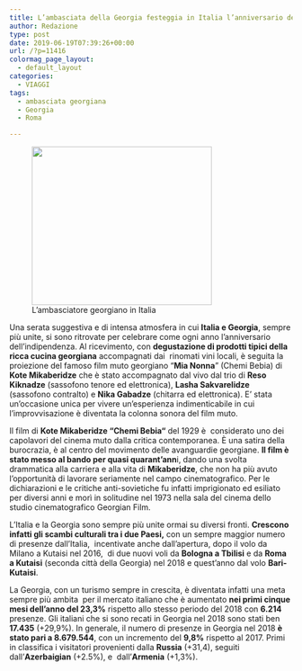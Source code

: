 ```yaml
---
title: L’ambasciata della Georgia festeggia in Italia l’anniversario dell’indipendenza
author: Redazione
type: post
date: 2019-06-19T07:39:26+00:00
url: /?p=11416
colormag_page_layout:
  - default_layout
categories:
  - VIAGGI
tags:
  - ambasciata georgiana
  - Georgia
  - Roma

---
```

<figure id="attachment_11417" aria-describedby="caption-attachment-11417" style="width: 320px" class="wp-caption alignleft"><img decoding="async" loading="lazy" class="wp-image-11417 size-full" src="https://progressonline.it/wp-content/uploads/2019/06/Ambasciatore.jpg" alt="" width="320" height="282" /><figcaption id="caption-attachment-11417" class="wp-caption-text">L&#8217;ambasciatore georgiano in Italia</figcaption></figure>

Una serata suggestiva e di intensa atmosfera in cui **Italia e Georgia**, sempre più unite, si sono ritrovate per celebrare come ogni anno l’anniversario dell’indipendenza. Al ricevimento, con **degustazione di prodotti tipici della ricca cucina georgiana** accompagnati dai  rinomati vini locali, è seguita la proiezione del famoso film muto georgiano “**Mia Nonna**” (Chemi Bebia) di **Kote Mikaberidze** che è stato accompagnato dal vivo dal trio di **Reso Kiknadze** (sassofono tenore ed elettronica), **Lasha Sakvarelidze** (sassofono contralto) e **Nika Gabadze** (chitarra ed elettronica). E’ stata un’occasione unica per vivere un’esperienza indimenticabile in cui l’improvvisazione è diventata la colonna sonora del film muto.

Il film di **Kote Mikaberidze “Chemi Bebia“** del 1929 è  considerato uno dei capolavori del cinema muto dalla critica contemporanea. È una satira della burocrazia, è al centro del movimento delle avanguardie georgiane. **Il film è stato messo al bando per quasi quarant’ann**i, dando una svolta drammatica alla carriera e alla vita di **Mikaberidze**, che non ha più avuto l’opportunità di lavorare seriamente nel campo cinematografico. Per le dichiarazioni e le critiche anti-sovietiche fu infatti imprigionato ed esiliato per diversi anni e morì in solitudine nel 1973 nella sala del cinema dello studio cinematografico Georgian Film.

L’Italia e la Georgia sono sempre più unite ormai su diversi fronti. **Crescono infatti gli scambi culturali tra i due Paesi,** con un sempre maggior numero di presenze dall&#8217;Italia,  incentivate anche dall&#8217;apertura, dopo il volo da Milano a Kutaisi nel 2016,  di due nuovi voli da **Bologna a Tbilisi** e da **Roma a Kutaisi** (seconda città della Georgia) nel 2018 e quest’anno dal volo **Bari-Kutaisi**.

La Georgia, con un turismo sempre in crescita, è diventata infatti una meta sempre più ambita  per il mercato italiano che è aumentato **nei primi cinque mesi dell’anno del 23,3%** rispetto allo stesso periodo del 2018 con **6.214** presenze. Gli italiani che si sono recati in Georgia nel 2018 sono stati ben **17.435** (+29,9%). In generale, il numero di presenze in Georgia nel 2018 **è stato pari a 8.679.544**, con un incremento del **9,8%** rispetto al 2017. Primi in classifica i visitatori provenienti dalla **Russia** (+31,4), seguiti dall’**Azerbaigian** (+2.5%), e  dall’**Armenia** (+1,3%).